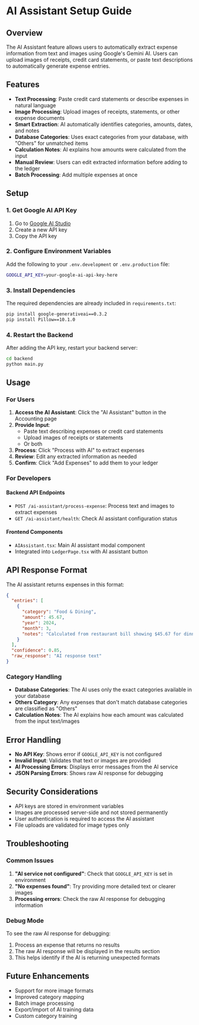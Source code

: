 # AI Assistant Setup Guide

## Overview

The AI Assistant feature allows users to automatically extract expense information from text and images using Google's Gemini AI. Users can upload images of receipts, credit card statements, or paste text descriptions to automatically generate expense entries.

## Features

- **Text Processing**: Paste credit card statements or describe expenses in natural language
- **Image Processing**: Upload images of receipts, statements, or other expense documents
- **Smart Extraction**: AI automatically identifies categories, amounts, dates, and notes
- **Database Categories**: Uses exact categories from your database, with "Others" for unmatched items
- **Calculation Notes**: AI explains how amounts were calculated from the input
- **Manual Review**: Users can edit extracted information before adding to the ledger
- **Batch Processing**: Add multiple expenses at once

## Setup

### 1. Get Google AI API Key

1. Go to [Google AI Studio](https://makersuite.google.com/app/apikey)
2. Create a new API key
3. Copy the API key

### 2. Configure Environment Variables

Add the following to your `.env.development` or `.env.production` file:

```bash
GOOGLE_API_KEY=your-google-ai-api-key-here
```

### 3. Install Dependencies

The required dependencies are already included in `requirements.txt`:

```bash
pip install google-generativeai==0.3.2
pip install Pillow==10.1.0
```

### 4. Restart the Backend

After adding the API key, restart your backend server:

```bash
cd backend
python main.py
```

## Usage

### For Users

1. **Access the AI Assistant**: Click the "AI Assistant" button in the Accounting page
2. **Provide Input**: 
   - Paste text describing expenses or credit card statements
   - Upload images of receipts or statements
   - Or both
3. **Process**: Click "Process with AI" to extract expenses
4. **Review**: Edit any extracted information as needed
5. **Confirm**: Click "Add Expenses" to add them to your ledger

### For Developers

#### Backend API Endpoints

- `POST /ai-assistant/process-expense`: Process text and images to extract expenses
- `GET /ai-assistant/health`: Check AI assistant configuration status

#### Frontend Components

- `AIAssistant.tsx`: Main AI assistant modal component
- Integrated into `LedgerPage.tsx` with AI assistant button

## API Response Format

The AI assistant returns expenses in this format:

```json
{
  "entries": [
    {
      "category": "Food & Dining",
      "amount": 45.67,
      "year": 2024,
      "month": 3,
      "notes": "Calculated from restaurant bill showing $45.67 for dinner on March 15th"
    }
  ],
  "confidence": 0.85,
  "raw_response": "AI response text"
}
```

### Category Handling

- **Database Categories**: The AI uses only the exact categories available in your database
- **Others Category**: Any expenses that don't match database categories are classified as "Others"
- **Calculation Notes**: The AI explains how each amount was calculated from the input text/images

## Error Handling

- **No API Key**: Shows error if `GOOGLE_API_KEY` is not configured
- **Invalid Input**: Validates that text or images are provided
- **AI Processing Errors**: Displays error messages from the AI service
- **JSON Parsing Errors**: Shows raw AI response for debugging

## Security Considerations

- API keys are stored in environment variables
- Images are processed server-side and not stored permanently
- User authentication is required to access the AI assistant
- File uploads are validated for image types only

## Troubleshooting

### Common Issues

1. **"AI service not configured"**: Check that `GOOGLE_API_KEY` is set in environment
2. **"No expenses found"**: Try providing more detailed text or clearer images
3. **Processing errors**: Check the raw AI response for debugging information

### Debug Mode

To see the raw AI response for debugging:

1. Process an expense that returns no results
2. The raw AI response will be displayed in the results section
3. This helps identify if the AI is returning unexpected formats

## Future Enhancements

- Support for more image formats
- Improved category mapping
- Batch image processing
- Export/import of AI training data
- Custom category training 